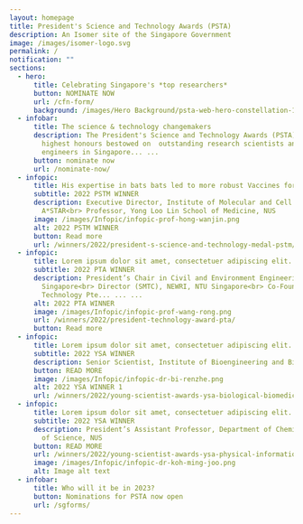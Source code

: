 ```yaml
---
layout: homepage
title: President's Science and Technology Awards (PSTA)
description: An Isomer site of the Singapore Government
image: /images/isomer-logo.svg
permalink: /
notification: ""
sections:
  - hero:
      title: Celebrating Singapore's *top researchers*
      button: NOMINATE NOW
      url: /cfn-form/
      background: /images/Hero Background/psta-web-hero-constellation-1920x1006px.jpg
  - infobar:
      title: The science & technology changemakers
      description: The President's Science and Technology Awards (PSTA) are the
        highest honours bestowed on  outstanding research scientists and
        engineers in Singapore... ...
      button: nominate now
      url: /nominate-now/
  - infopic:
      title: His expertise in bats bats led to more robust Vaccines for COVID-19
      subtitle: 2022 PSTM WINNER
      description: Executive Director, Institute of Molecular and Cell Biology,
        A*STAR<br> Professor, Yong Loo Lin School of Medicine, NUS
      image: /images/Infopic/infopic-prof-hong-wanjin.png
      alt: 2022 PSTM WINNER
      button: Read more
      url: /winners/2022/president-s-science-and-technology-medal-pstm/
  - infopic:
      title: Lorem ipsum dolor sit amet, consectetuer adipiscing elit...
      subtitle: 2022 PTA WINNER
      description: President’s Chair in Civil and Environment Engineering, NTU
        Singapore<br> Director (SMTC), NEWRI, NTU Singapore<br> Co-Founder, H2MO
        Technology Pte... ... ...
      alt: 2022 PTA WINNER
      image: /images/Infopic/infopic-prof-wang-rong.png
      url: /winners/2022/president-technology-award-pta/
      button: Read more
  - infopic:
      title: Lorem ipsum dolor sit amet, consectetuer adipiscing elit...
      subtitle: 2022 YSA WINNER
      description: Senior Scientist, Institute of Bioengineering and Bioimaging, A*STAR
      button: READ MORE
      image: /images/Infopic/infopic-dr-bi-renzhe.png
      alt: 2022 YSA WINNER 1
      url: /winners/2022/young-scientist-awards-ysa-biological-biomedical-sciences-category
  - infopic:
      title: Lorem ipsum dolor sit amet, consectetuer adipiscing elit...
      subtitle: 2022 YSA WINNER
      description: President’s Assistant Professor, Department of Chemistry, Faculty
        of Science, NUS
      button: READ MORE
      url: /winners/2022/young-scientist-awards-ysa-physical-information-engineering-sciences-category
      image: /images/Infopic/infopic-dr-koh-ming-joo.png
      alt: Image alt text
  - infobar:
      title: Who will it be in 2023?
      button: Nominations for PSTA now open
      url: /sgforms/
---
```

